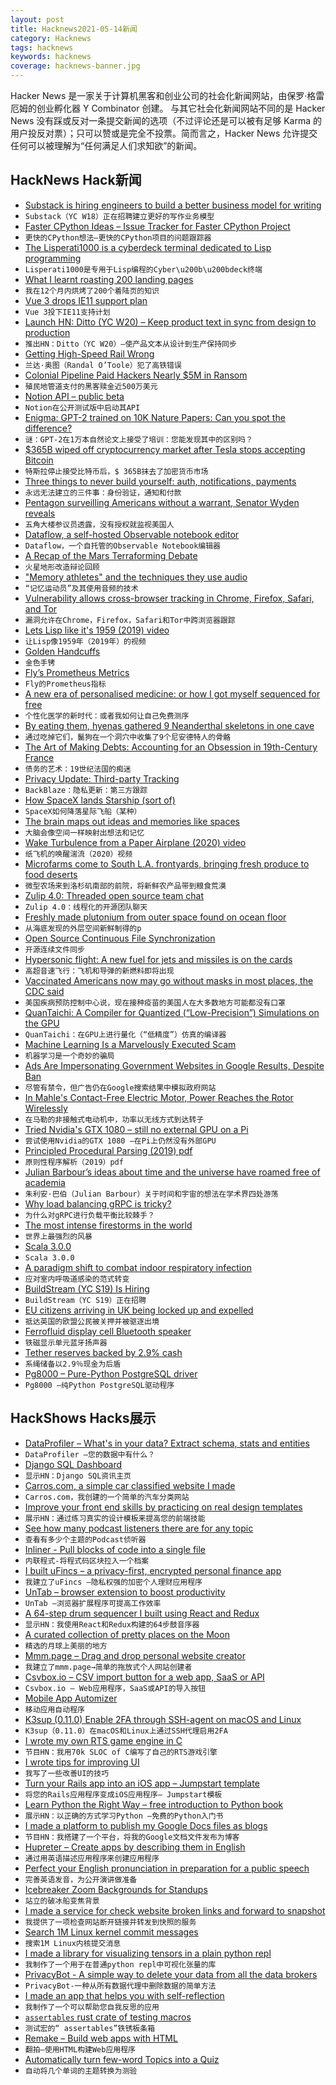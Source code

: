 ```yaml
---
layout: post
title: Hacknews2021-05-14新闻
category: Hacknews
tags: hacknews
keywords: hacknews
coverage: hacknews-banner.jpg
---
```


Hacker News 是一家关于计算机黑客和创业公司的社会化新闻网站，由保罗·格雷厄姆的创业孵化器 Y Combinator 创建。
与其它社会化新闻网站不同的是 Hacker News 没有踩或反对一条提交新闻的选项（不过评论还是可以被有足够 Karma 的用户投反对票）；只可以赞或是完全不投票。简而言之，Hacker News 允许提交任何可以被理解为“任何满足人们求知欲”的新闻。

## HackNews Hack新闻


- [Substack is hiring engineers to build a better business model for writing](https://substack.com/jobs)
- `Substack（YC W18）正在招聘建立更好的写作业务模型`
- [Faster CPython Ideas – Issue Tracker for Faster CPython Project](https://github.com/faster-cpython/ideas)
- `更快的CPython想法–更快的CPython项目的问题跟踪器`
- [The Lisperati1000 is a cyberdeck terminal dedicated to Lisp programming](https://www.hackster.io/news/the-lisperati1000-is-a-cyberdeck-terminal-dedicated-to-lisp-programming-bb564f2ffcff)
- `Lisperati1000是专用于Lisp编程的Cyber\u200b\u200bdeck终端`
- [What I learnt roasting 200 landing pages](https://blog.roastmylandingpage.com/landing-page-roasts/)
- `我在12个月内烘烤了200个着陆页的知识`
- [Vue 3 drops IE11 support plan](https://github.com/vuejs/rfcs/blob/master/active-rfcs/0038-vue3-ie11-support.md)
- `Vue 3投下IE11支持计划`
- [Launch HN: Ditto (YC W20) – Keep product text in sync from design to production](item?id=27142930)
- `推出HN：Ditto（YC W20）–使产品文本从设计到生产保持同步`
- [Getting High-Speed Rail Wrong](https://pedestrianobservations.com/2021/05/12/randal-otoole-gets-high-speed-rail-wrong/)
- `兰达·奥图（Randal O’Toole）犯了高铁错误`
- [Colonial Pipeline Paid Hackers Nearly $5M in Ransom](https://www.bloomberg.com/news/articles/2021-05-13/colonial-pipeline-paid-hackers-nearly-5-million-in-ransom)
- `殖民地管道支付的黑客赎金近500万美元`
- [Notion API – public beta](https://developers.notion.so)
- `Notion在公开测试版中启动其API`
- [Enigma: GPT-2 trained on 10K Nature Papers: Can you spot the difference?](https://stefanzukin.com/enigma/)
- `谜：GPT-2在1万本自然论文上接受了培训：您能发现其中的区别吗？`
- [$365B wiped off cryptocurrency market after Tesla stops accepting Bitcoin](https://www.cnbc.com/2021/05/13/bitcoin-btc-price-falls-after-tesla-stops-car-purchases-with-crypto.html)
- `特斯拉停止接受比特币后，$ 365B抹去了加密货币市场`
- [Three things to never build yourself: auth, notifications, payments](https://www.courier.com/blog/the-three-things-to-never-build-in-your-app)
- `永远无法建立的三件事：身份验证，通知和付款`
- [Pentagon surveilling Americans without a warrant, Senator Wyden reveals](https://www.vice.com/en/article/88ng8x/pentagon-americans-surveillance-without-warrant-internet-browsing)
- `五角大楼参议员透露，没有授权就监视美国人`
- [Dataflow, a self-hosted Observable notebook editor](https://observablehq.com/@asg017/introducing-dataflow)
- `Dataflow，一个自托管的Observable Notebook编辑器`
- [A Recap of the Mars Terraforming Debate](https://nautil.us/issue/100/outsiders/should-we-terraform-mars-lets-recap)
- `火星地形改造辩论回顾`
- ["Memory athletes" and the techniques they use audio](https://www.bbc.co.uk/programmes/m000tmm1)
- `“记忆运动员”及其使用音频的技术`
- [Vulnerability allows cross-browser tracking in Chrome, Firefox, Safari, and Tor](https://fingerprintjs.com/blog/external-protocol-flooding/)
- `漏洞允许在Chrome，Firefox，Safari和Tor中跨浏览器跟踪`
- [Lets Lisp like it's 1959 (2019) video](https://www.youtube.com/watch?v=hGY3uBHVVr4)
- `让Lisp像1959年（2019年）的视频`
- [Golden Handcuffs](https://avc.com/2021/05/golden-handcuffs-2/)
- `金色手铐`
- [Fly’s Prometheus Metrics](https://fly.io/blog/measuring-fly/)
- `Fly的Prometheus指标`
- [A new era of personalised medicine: or how I got myself sequenced for free](https://souradip.mookerj.ee/blog/free-sequencing)
- `个性化医学的新时代：或者我如何让自己免费测序`
- [By eating them, hyenas gathered 9 Neanderthal skeletons in one cave](https://arstechnica.com/science/2021/05/archaeologists-found-9-neanderthal-skeletons-in-an-italian-cave/)
- `通过吃掉它们，鬣狗在一个洞穴中收集了9个尼安德特人的骨骼`
- [The Art of Making Debts: Accounting for an Obsession in 19th-Century France](https://publicdomainreview.org/essay/the-art-of-making-debts)
- `债务的艺术：19世纪法国的痴迷`
- [Privacy Update: Third-party Tracking](https://www.backblaze.com/blog/privacy-update-third-party-tracking/?date=May13)
- `BackBlaze：隐私更新：第三方跟踪`
- [How SpaceX lands Starship (sort of)](https://thomas-godden.medium.com/how-spacex-lands-starship-sort-of-ee96cdde650b)
- `SpaceX如何降落星际飞船（某种）`
- [The brain maps out ideas and memories like spaces](https://www.quantamagazine.org/the-brain-maps-out-ideas-and-memories-like-spaces-20190114/)
- `大脑会像空间一样映射出想法和记忆`
- [Wake Turbulence from a Paper Airplane (2020) video](https://www.youtube.com/watch?v=jYbRARW9q2s)
- `纸飞机的唤醒湍流（2020）视频`
- [Microfarms come to South L.A. frontyards, bringing fresh produce to food deserts](https://www.latimes.com/california/story/2021-05-13/asante-microfarms-jamiah-hargins-south-la-fresh-food-produce)
- `微型农场来到洛杉矶南部的前院，将新鲜农产品带到粮食荒漠`
- [Zulip 4.0: Threaded open source team chat](https://blog.zulip.com/2021/05/13/zulip-4-0-released/)
- `Zulip 4.0：线程化的开源团队聊天`
- [Freshly made plutonium from outer space found on ocean floor](https://www.npr.org/2021/05/13/996499035/freshly-made-plutonium-from-outer-space-found-on-ocean-floor)
- `从海底发现的外层空间新鲜制得的p`
- [Open Source Continuous File Synchronization](https://github.com/syncthing/syncthing)
- `开源连续文件同步`
- [Hypersonic flight: A new fuel for jets and missiles is on the cards](https://www.economist.com/science-and-technology/2021/05/15/a-new-fuel-for-jets-and-missiles-is-on-the-cards)
- `高超音速飞行：飞机和导弹的新燃料即将出现`
- [Vaccinated Americans now may go without masks in most places, the CDC said](https://www.nytimes.com/2021/05/13/health/cdc-masks-guidance.html)
- `美国疾病预防控制中心说，现在接种疫苗的美国人在大多数地方可能都没有口罩`
- [QuanTaichi: A Compiler for Quantized (“Low-Precision”) Simulations on the GPU](https://yuanming.taichi.graphics/publication/2021-quantaichi/)
- `QuanTaichi：在GPU上进行量化（“低精度”）仿真的编译器`
- [Machine Learning Is a Marvelously Executed Scam](https://www.lastweekinaws.com/blog/machine-learning-is-a-marvelously-executed-scam/)
- `机器学习是一个奇妙的骗局`
- [Ads Are Impersonating Government Websites in Google Results, Despite Ban](https://themarkup.org/google-the-giant/2021/05/13/ads-are-impersonating-government-websites-in-google-results-despite-ban)
- `尽管有禁令，但广告仍在Google搜索结果中模拟政府网站`
- [In Mahle's Contact-Free Electric Motor, Power Reaches the Rotor Wirelessly](https://spectrum.ieee.org/cars-that-think/transportation/advanced-cars/mahles-electric-motor-says-look-ma-no-contacts)
- `在马勒的非接触式电动机中，功率以无线方式到达转子`
- [Tried Nvidia's GTX 1080 – still no external GPU on a Pi](https://www.jeffgeerling.com/blog/2021/tried-nvidias-gtx-1080-still-no-external-gpu-on-pi)
- `尝试使用Nvidia的GTX 1080 –在Pi上仍然没有外部GPU`
- [Principled Procedural Parsing (2019) pdf](https://norswap.com/pubs/thesis.pdf)
- `原则性程序解析（2019）pdf`
- [Julian Barbour’s ideas about time and the universe have roamed free of academia](https://nautil.us/issue/100/outsiders/the-country-gentleman-of-physics)
- `朱利安·巴伯（Julian Barbour）关于时间和宇宙的想法在学术界四处游荡`
- [Why load balancing gRPC is tricky?](https://majidfn.com/blog/20201222-grpc-load-balancing/)
- `为什么对gRPC进行负载平衡比较棘手？`
- [The most intense firestorms in the world](https://www.bbc.com/future/article/20210513-the-most-intense-firestorms-in-the-world)
- `世界上最强烈的风暴`
- [Scala 3.0.0](https://github.com/lampepfl/dotty/releases/tag/3.0.0)
- `Scala 3.0.0`
- [A paradigm shift to combat indoor respiratory infection](https://drive.google.com/file/d/1_aMgbcDdvbUv5ehmhMeZ4NlVHzKxIMUC/view)
- `应对室内呼吸道感染的范式转变`
- [BuildStream (YC S19) Is Hiring](https://www.ycombinator.com/companies/buildstream/jobs/QV84ghp-full-stack-engineer-laravel-bootstrap-js-remote-ok)
- `BuildStream（YC S19）正在招聘`
- [EU citizens arriving in UK being locked up and expelled](https://www.theguardian.com/politics/2021/may/13/eu-citizens-arriving-in-uk-being-locked-up-and-expelled)
- `抵达英国的欧盟公民被关押并被驱逐出境`
- [Ferrofluid display cell Bluetooth speaker](https://hackaday.io/project/179136-ferrofluid-display-cell-bluetooth-speaker)
- `铁磁显示单元蓝牙扬声器`
- [Tether reserves backed by 2.9% cash](https://www.ft.com/content/529eb4e6-796a-4e81-8064-5967bbe3b4d9)
- `系绳储备以2.9％现金为后盾`
- [Pg8000 – Pure-Python PostgreSQL driver](https://github.com/tlocke/pg8000)
- `Pg8000 –纯Python PostgreSQL驱动程序`


## HackShows Hacks展示

- [ DataProfiler – What's in your data? Extract schema, stats and entities](https://github.com/capitalone/DataProfiler)
- `DataProfiler –您的数据中有什么？`
- [ Django SQL Dashboard](https://django-sql-dashboard.datasette.io/en/latest/)
- `显示HN：Django SQL资讯主页`
- [ Carros.com, a simple car classified website I made](https://carros.com)
- `Carros.com，我创建的一个简单的汽车分类网站`
- [ Improve your front end skills by practicing on real design templates](https://www.codewell.cc/?ref=hn)
- `展示HN：通过练习真实的设计模板来提高您的前端技能`
- [ See how many podcast listeners there are for any topic](https://rephonic.com/tools/podcast-reach)
- `查看有多少个主题的Podcast侦听器`
- [ Inliner - Pull blocks of code into a single file](http://inliner.io/)
- `内联程式-将程式码区块拉入一个档案`
- [ I built uFincs – a privacy-first, encrypted personal finance app](https://ufincs.com)
- `我建立了uFincs –隐私权强的加密个人理财应用程序`
- [ UnTab – browser extension to boost productivity](https://getuntab.now.sh)
- `UnTab –浏览器扩展程序可提高工作效率`
- [ A 64-step drum sequencer I built using React and Redux](http://Sequencer64.com)
- `显示HN：我使用React和Redux构建的64步鼓音序器`
- [ A curated collection of pretty places on the Moon](https://lunasights.jatan.space/)
- `精选的月球上美丽的地方`
- [ Mmm.page – Drag and drop personal website creator](https://build.mmm.page)
- `我建立了mmm.page→简单的拖放式个人网站创建者`
- [ Csvbox.io – CSV import button for a web app, SaaS or API](https://csvbox.io)
- `Csvbox.io – Web应用程序，SaaS或API的导入按钮`
- [ Mobile App Automizer](https://github.com/Trendyol/mobile-app-automizer)
- `移动应用自动程序`
- [ K3sup (0.11.0) Enable 2FA through SSH-agent on macOS and Linux](https://github.com/alexellis/k3sup/releases/tag/0.11.0)
- `K3sup（0.11.0）在macOS和Linux上通过SSH代理启用2FA`
- [ I wrote my own RTS game engine in C](https://github.com/eduard-permyakov/permafrost-engine)
- `节目HN：我用70k SLOC of C编写了自己的RTS游戏引擎`
- [ I wrote tips for improving UI](https://fifty.user-interface.io/)
- `我写了一些改善UI的技巧`
- [ Turn your Rails app into an iOS app – Jumpstart template](https://jumpstartrails.com/ios)
- `将您的Rails应用程序变成iOS应用程序– Jumpstart模板`
- [ Learn Python the Right Way – free introduction to Python book](https://learnpythontherightway.com)
- `展示HN：以正确的方式学习Python –免费的Python入门书`
- [ I made a platform to publish my Google Docs files as blogs](https://hexo.press)
- `节目HN：我搭建了一个平台，将我的Google文档文件发布为博客`
- [ Hupreter – Create apps by describing them in English](item?id=27142897)
- `通过用英语描述应用程序来创建应用程序`
- [ Perfect your English pronunciation in preparation for a public speech](https://recognizedpronunciation.com)
- `完善英语发音，为公开演讲做准备`
- [ Icebreaker Zoom Backgrounds for Standups](https://www.bored.social/icebreaker-zoom-backgrounds)
- `站立的破冰船变焦背景`
- [ I made a service for check website broken links and forward to snapshot](https://urlfreezer.com)
- `我提供了一项检查网站断开链接并转发到快照的服务`
- [ Search 1M Linux kernel commit messages](https://linux-commits-search.typesense.org/)
- `搜索1M Linux内核提交消息`
- [ I made a library for visualizing tensors in a plain python repl](https://github.com/shawwn/sparkvis)
- `我制作了一个用于在普通python repl中可视化张量的库`
- [ PrivacyBot - A simple way to delete your data from all the data brokers](https://privacybot.io/)
- `PrivacyBot-一种从所有数据代理中删除数据的简单方法`
- [ I made an app that helps you with self-reflection](item?id=27146742)
- `我制作了一个可以帮助您自我反思的应用`
- [ `assertables` rust crate of testing macros](https://github.com/sixarm/assertables-rust-crate)
- `测试宏的“ assertables”铁锈板条箱`
- [ Remake – Build web apps with HTML](https://remaketheweb.com/)
- `翻拍–使用HTML构建Web应用程序`
- [ Automatically turn few-word Topics into a Quiz](https://www.revision.ai/quiz?v)
- `自动将几个单词的主题转换为测验`

